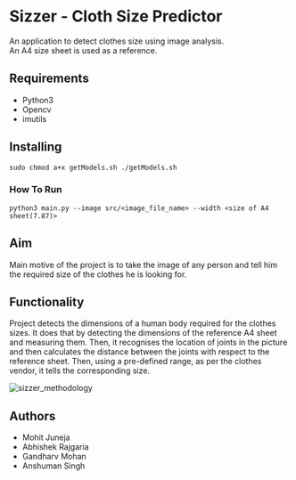 # Sizzer - Cloth Size Predictor

An application to detect clothes size using image analysis.<br> An A4 size sheet is used as a reference.

## Requirements

- Python3
- Opencv
- imutils

## Installing

`sudo chmod a+x getModels.sh
./getModels.sh`

### How To Run

`python3 main.py --image src/<image_file_name> --width <size of A4 sheet(7.87)>`

## Aim

Main motive of the project is to take the image of any person and tell him the required size of the clothes he is looking for.

## Functionality

Project detects the dimensions of a human body required for the clothes sizes. It does that by detecting the dimensions of the reference A4 sheet and measuring them. Then, it recognises the location of joints in the picture and then calculates the distance between the joints with respect to the reference sheet. Then, using a pre-defined range, as per the clothes vendor, it tells the corresponding size.

![sizzer_methodology](https://user-images.githubusercontent.com/30906709/205591187-c01ed1df-fa3d-446f-8314-6f93995178c6.png)

## Authors

- Mohit Juneja
- Abhishek Rajgaria
- Gandharv Mohan
- Anshuman Singh
